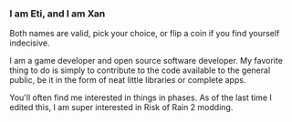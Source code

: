 ### I am Eti, and I am Xan

Both names are valid, pick your choice, or flip a coin if you find yourself indecisive.

I am a game developer and open source software developer. My favorite thing to do is simply to contribute to the code available to the general public, be it in the form of neat little libraries or complete apps.

You'll often find me interested in things in phases. As of the last time I edited this, I am super interested in Risk of Rain 2 modding.

<!--
**EtiTheSpirit/EtiTheSpirit** is a ✨ _special_ ✨ repository because its `README.md` (this file) appears on your GitHub profile.

Here are some ideas to get you started:

- 🔭 I’m currently working on ...
- 🌱 I’m currently learning ...
- 👯 I’m looking to collaborate on ...
- 🤔 I’m looking for help with ...
- 💬 Ask me about ...
- 📫 How to reach me: ...
- 😄 Pronouns: ...
- ⚡ Fun fact: ...
-->
